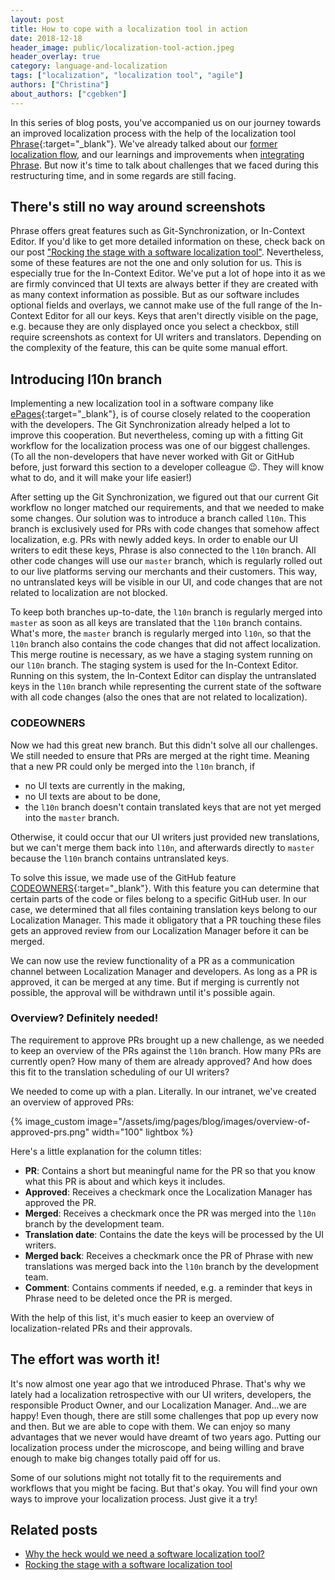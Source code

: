 ```yaml
---
layout: post
title: How to cope with a localization tool in action
date: 2018-12-18
header_image: public/localization-tool-action.jpeg
header_overlay: true
category: language-and-localization
tags: ["localization", "localization tool", "agile"]
authors: ["Christina"]
about_authors: ["cgebken"]
---
```


In this series of blog posts, you've accompanied us on our journey towards an improved localization process with the help of the localization tool [Phrase](https://phrase.com/){:target="_blank"}.
We've already talked about our [former localization flow](/blog/language-and-localization/why-the-heck-would-we-need-a-software-localization-tool/), and our learnings and improvements when [integrating Phrase](/blog/language-and-localization/rocking-the-stage-with-a-software-localization-tool/).
But now it's time to talk about challenges that we faced during this restructuring time, and in some regards are still facing.

## There's still no way around screenshots

Phrase offers great features such as Git-Synchronization, or In-Context Editor.
If you'd like to get more detailed information on these, check back on our post ["Rocking the stage with a software localization tool"](/blog/language-and-localization/rocking-the-stage-with-a-software-localization-tool/).
Nevertheless, some of these features are not the one and only solution for us.
This is especially true for the In-Context Editor.
We've put a lot of hope into it as we are firmly convinced that UI texts are always better if they are created with as many context information as possible.
But as our software includes optional fields and overlays, we cannot make use of the full range of the In-Context Editor for all our keys.
Keys that aren't directly visible on the page, e.g. because they are only displayed once you select a checkbox, still require screenshots as context for UI writers and translators.
Depending on the complexity of the feature, this can be quite some manual effort.

## Introducing l10n branch

Implementing a new localization tool in a software company like [ePages](https://epages.com/en/){:target="_blank"}, is of course closely related to the cooperation with the developers.
The Git Synchronization already helped a lot to improve this cooperation.
But nevertheless, coming up with a fitting Git workflow for the localization process was one of our biggest challenges.
(To all the non-developers that have never worked with Git or GitHub before, just forward this section to a developer colleague 😉.
They will know what to do, and it will make your life easier!)

After setting up the Git Synchronization, we figured out that our current Git workflow no longer matched our requirements, and that we needed to make some changes.
Our solution was to introduce a branch called `l10n`.
This branch is exclusively used for PRs with code changes that somehow affect localization, e.g. PRs with newly added keys.
In order to enable our UI writers to edit these keys, Phrase is also connected to the `l10n` branch.
All other code changes will use our `master` branch, which is regularly rolled out to our live platforms serving our merchants and their customers.
This way, no untranslated keys will be visible in our UI, and code changes that are not related to localization are not blocked.

To keep both branches up-to-date, the `l10n` branch is regularly merged into `master` as soon as all keys are translated that the `l10n` branch contains.
What's more, the `master` branch is regularly merged into `l10n`, so that the `l10n` branch also contains the code changes that did not affect localization.
This merge routine is necessary, as we have a staging system running on our `l10n` branch.
The staging system is used for the In-Context Editor.
Running on this system, the In-Context Editor can display the untranslated keys in the `l10n` branch while representing the current state of the software with all code changes (also the ones that are not related to localization).

### CODEOWNERS

Now we had this great new branch.
But this didn't solve all our challenges.
We still needed to ensure that PRs are merged at the right time.
Meaning that a new PR could only be merged into the `l10n` branch, if

- no UI texts are currently in the making,
- no UI texts are about to be done,
- the `l10n` branch doesn't contain translated keys that are not yet merged into the `master` branch.

Otherwise, it could occur that our UI writers just provided new translations, but we can't merge them back into `l10n`, and afterwards directly to `master` because the `l10n` branch contains untranslated keys.

To solve this issue, we made use of the GitHub feature [CODEOWNERS](https://help.github.com/articles/about-codeowners/){:target="_blank"}.
With this feature you can determine that certain parts of the code or files belong to a specific GitHub user.
In our case, we determined that all files containing translation keys belong to our Localization Manager.
This made it obligatory that a PR touching these files gets an approved review from our Localization Manager before it can be merged.

We can now use the review functionality of a PR as a communication channel between Localization Manager and developers.
As long as a PR is approved, it can be merged at any time.
But if merging is currently not possible, the approval will be withdrawn until it's possible again.

### Overview? Definitely needed!

The requirement to approve PRs brought up a new challenge, as we needed to keep an overview of the PRs against the `l10n` branch.
How many PRs are currently open?
How many of them are already approved?
And how does this fit to the translation scheduling of our UI writers?

We needed to come up with a plan.
Literally.
In our intranet, we've created an overview of approved PRs:

{% image_custom image="/assets/img/pages/blog/images/overview-of-approved-prs.png" width="100" lightbox %}

Here's a little explanation for the column titles:

- **PR**: Contains a short but meaningful name for the PR so that you know what this PR is about and which keys it includes.
- **Approved**: Receives a checkmark once the Localization Manager has approved the PR.
- **Merged**: Receives a checkmark once the PR was merged into the `l10n` branch by the development team.
- **Translation date**: Contains the date the keys will be processed by the UI writers.
- **Merged back**: Receives a checkmark once the PR of Phrase with new translations was merged back into the `l10n` branch by the development team.
- **Comment**: Contains comments if needed, e.g. a reminder that keys in Phrase need to be deleted once the PR is merged.

With the help of this list, it's much easier to keep an overview of localization-related PRs and their approvals.

## The effort was worth it!

It's now almost one year ago that we introduced Phrase.
That's why we lately had a localization retrospective with our UI writers, developers, the responsible Product Owner, and our Localization Manager.
And...we are happy!
Even though, there are still some challenges that pop up every now and then.
But we are able to cope with them.
We can enjoy so many advantages that we never would have dreamt of two years ago.
Putting our localization process under the microscope, and being willing and brave enough to make big changes totally paid off for us.

Some of our solutions might not totally fit to the requirements and workflows that you might be facing.
But that's okay.
You will find your own ways to improve your localization process.
Just give it a try!

## Related posts

* [Why the heck would we need a software localization tool?](/blog/language-and-localization/why-the-heck-would-we-need-a-software-localization-tool/)
* [Rocking the stage with a software localization tool](/blog/language-and-localization/rocking-the-stage-with-a-software-localization-tool/)

